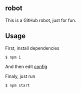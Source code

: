 ## robot

This is a GitHub robot, just for fun.

## Usage

First, install dependencies

`$ npm i`

And then edit [config](./config.js)

Finaly, just run

`$ npm start`
